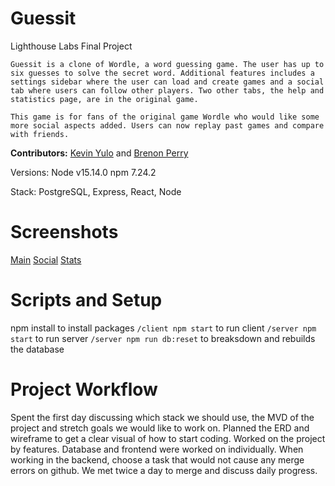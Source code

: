 # Guessit
Lighthouse Labs Final Project
```
Guessit is a clone of Wordle, a word guessing game. The user has up to six guesses to solve the secret word. Additional features includes a settings sidebar where the user can load and create games and a social tab where users can follow other players. Two other tabs, the help and statistics page, are in the original game.

This game is for fans of the original game Wordle who would like some more social aspects added. Users can now replay past games and compare with friends.
```
**Contributors:**
[Kevin Yulo](https://github.com/Sudoyulo) and 
[Brenon Perry](https://github.com/brenonparry)

Versions:
Node v15.14.0
npm 7.24.2

Stack:
PostgreSQL, Express, React, Node

# Screenshots
[Main](https://github.com/Sudoyulo)
[Social](https://github.com/Sudoyulo)
[Stats](https://github.com/Sudoyulo)

# Scripts and Setup
npm install to install packages
`/client npm start` to run client
`/server npm start` to run server
`/server npm run db:reset` to breaksdown and rebuilds the database

# Project Workflow
Spent the first day discussing which stack we should use, the MVD of the project and stretch goals we would like to work on. Planned the ERD and wireframe to get a clear visual of how to start coding.
Worked on the project by features. Database and frontend were worked on individually. When working in the backend, choose a task that would not cause any merge errors on github. We met twice a day to merge and discuss daily progress.